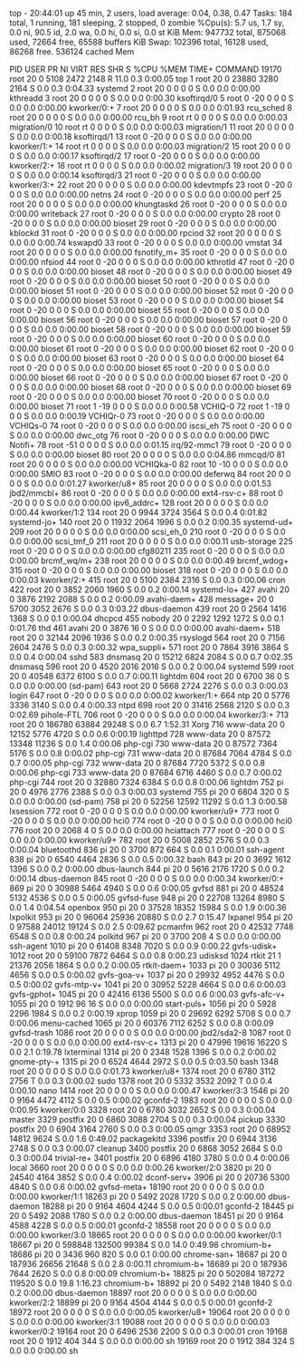 top - 20:44:01 up 45 min,  2 users,  load average: 0.04, 0.38, 0.47
Tasks: 184 total,   1 running, 181 sleeping,   2 stopped,   0 zombie
%Cpu(s):  5.7 us,  1.7 sy,  0.0 ni, 90.5 id,  2.0 wa,  0.0 hi,  0.0 si,  0.0 st
KiB Mem:    947732 total,   875068 used,    72664 free,    65588 buffers
KiB Swap:   102396 total,    16128 used,    86268 free.   536124 cached Mem

  PID USER      PR  NI    VIRT    RES    SHR S  %CPU %MEM     TIME+ COMMAND
19170 root      20   0    5108   2472   2148 R  11.0  0.3   0:00.05 top
    1 root      20   0   23880   3280   2164 S   0.0  0.3   0:04.33 systemd
    2 root      20   0       0      0      0 S   0.0  0.0   0:00.00 kthreadd
    3 root      20   0       0      0      0 S   0.0  0.0   0:00.30 ksoftirqd/0
    5 root       0 -20       0      0      0 S   0.0  0.0   0:00.00 kworker/0:+
    7 root      20   0       0      0      0 S   0.0  0.0   0:01.93 rcu_sched
    8 root      20   0       0      0      0 S   0.0  0.0   0:00.00 rcu_bh
    9 root      rt   0       0      0      0 S   0.0  0.0   0:00.03 migration/0
   10 root      rt   0       0      0      0 S   0.0  0.0   0:00.03 migration/1
   11 root      20   0       0      0      0 S   0.0  0.0   0:00.18 ksoftirqd/1
   13 root       0 -20       0      0      0 S   0.0  0.0   0:00.00 kworker/1:+
   14 root      rt   0       0      0      0 S   0.0  0.0   0:00.03 migration/2
   15 root      20   0       0      0      0 S   0.0  0.0   0:00.17 ksoftirqd/2
   17 root       0 -20       0      0      0 S   0.0  0.0   0:00.00 kworker/2:+
   18 root      rt   0       0      0      0 S   0.0  0.0   0:00.02 migration/3
   19 root      20   0       0      0      0 S   0.0  0.0   0:00.14 ksoftirqd/3
   21 root       0 -20       0      0      0 S   0.0  0.0   0:00.00 kworker/3:+
   22 root      20   0       0      0      0 S   0.0  0.0   0:00.00 kdevtmpfs
   23 root       0 -20       0      0      0 S   0.0  0.0   0:00.00 netns
   24 root       0 -20       0      0      0 S   0.0  0.0   0:00.00 perf
   25 root      20   0       0      0      0 S   0.0  0.0   0:00.00 khungtaskd
   26 root       0 -20       0      0      0 S   0.0  0.0   0:00.00 writeback
   27 root       0 -20       0      0      0 S   0.0  0.0   0:00.00 crypto
   28 root       0 -20       0      0      0 S   0.0  0.0   0:00.00 bioset
   29 root       0 -20       0      0      0 S   0.0  0.0   0:00.00 kblockd
   31 root       0 -20       0      0      0 S   0.0  0.0   0:00.00 rpciod
   32 root      20   0       0      0      0 S   0.0  0.0   0:00.74 kswapd0
   33 root       0 -20       0      0      0 S   0.0  0.0   0:00.00 vmstat
   34 root      20   0       0      0      0 S   0.0  0.0   0:00.00 fsnotify_m+
   35 root       0 -20       0      0      0 S   0.0  0.0   0:00.00 nfsiod
   44 root       0 -20       0      0      0 S   0.0  0.0   0:00.00 kthrotld
   47 root       0 -20       0      0      0 S   0.0  0.0   0:00.00 bioset
   48 root       0 -20       0      0      0 S   0.0  0.0   0:00.00 bioset
   49 root       0 -20       0      0      0 S   0.0  0.0   0:00.00 bioset
   50 root       0 -20       0      0      0 S   0.0  0.0   0:00.00 bioset
   51 root       0 -20       0      0      0 S   0.0  0.0   0:00.00 bioset
   52 root       0 -20       0      0      0 S   0.0  0.0   0:00.00 bioset
   53 root       0 -20       0      0      0 S   0.0  0.0   0:00.00 bioset
   54 root       0 -20       0      0      0 S   0.0  0.0   0:00.00 bioset
   55 root       0 -20       0      0      0 S   0.0  0.0   0:00.00 bioset
   56 root       0 -20       0      0      0 S   0.0  0.0   0:00.00 bioset
   57 root       0 -20       0      0      0 S   0.0  0.0   0:00.00 bioset
   58 root       0 -20       0      0      0 S   0.0  0.0   0:00.00 bioset
   59 root       0 -20       0      0      0 S   0.0  0.0   0:00.00 bioset
   60 root       0 -20       0      0      0 S   0.0  0.0   0:00.00 bioset
   61 root       0 -20       0      0      0 S   0.0  0.0   0:00.00 bioset
   62 root       0 -20       0      0      0 S   0.0  0.0   0:00.00 bioset
   63 root       0 -20       0      0      0 S   0.0  0.0   0:00.00 bioset
   64 root       0 -20       0      0      0 S   0.0  0.0   0:00.00 bioset
   65 root       0 -20       0      0      0 S   0.0  0.0   0:00.00 bioset
   66 root       0 -20       0      0      0 S   0.0  0.0   0:00.00 bioset
   67 root       0 -20       0      0      0 S   0.0  0.0   0:00.00 bioset
   68 root       0 -20       0      0      0 S   0.0  0.0   0:00.00 bioset
   69 root       0 -20       0      0      0 S   0.0  0.0   0:00.00 bioset
   70 root       0 -20       0      0      0 S   0.0  0.0   0:00.00 bioset
   71 root       1 -19       0      0      0 S   0.0  0.0   0:00.58 VCHIQ-0
   72 root       1 -19       0      0      0 S   0.0  0.0   0:00.19 VCHIQr-0
   73 root       0 -20       0      0      0 S   0.0  0.0   0:00.00 VCHIQs-0
   74 root       0 -20       0      0      0 S   0.0  0.0   0:00.00 iscsi_eh
   75 root       0 -20       0      0      0 S   0.0  0.0   0:00.00 dwc_otg
   76 root       0 -20       0      0      0 S   0.0  0.0   0:00.00 DWC Notifi+
   78 root     -51   0       0      0      0 S   0.0  0.0   0:01.15 irq/92-mmc1
   79 root       0 -20       0      0      0 S   0.0  0.0   0:00.00 bioset
   80 root      20   0       0      0      0 S   0.0  0.0   0:04.86 mmcqd/0
   81 root      20   0       0      0      0 S   0.0  0.0   0:00.00 VCHIQka-0
   82 root      10 -10       0      0      0 S   0.0  0.0   0:00.00 SMIO
   83 root       0 -20       0      0      0 S   0.0  0.0   0:00.00 deferwq
   84 root      20   0       0      0      0 S   0.0  0.0   0:01.27 kworker/u8+
   85 root      20   0       0      0      0 S   0.0  0.0   0:01.53 jbd2/mmcbl+
   86 root       0 -20       0      0      0 S   0.0  0.0   0:00.00 ext4-rsv-c+
   88 root       0 -20       0      0      0 S   0.0  0.0   0:00.00 ipv6_addrc+
  128 root      20   0       0      0      0 S   0.0  0.0   0:00.44 kworker/1:2
  134 root      20   0    9944   3724   3564 S   0.0  0.4   0:01.82 systemd-jo+
  140 root      20   0   11932   2064   1996 S   0.0  0.2   0:00.35 systemd-ud+
  209 root      20   0       0      0      0 S   0.0  0.0   0:00.00 scsi_eh_0
  210 root       0 -20       0      0      0 S   0.0  0.0   0:00.00 scsi_tmf_0
  211 root      20   0       0      0      0 S   0.0  0.0   0:00.11 usb-storage
  225 root       0 -20       0      0      0 S   0.0  0.0   0:00.00 cfg80211
  235 root       0 -20       0      0      0 S   0.0  0.0   0:00.00 brcmf_wq/m+
  238 root      20   0       0      0      0 S   0.0  0.0   0:00.49 brcmf_wdog+
  315 root       0 -20       0      0      0 S   0.0  0.0   0:00.00 bioset
  318 root       0 -20       0      0      0 S   0.0  0.0   0:00.03 kworker/2:+
  415 root      20   0    5100   2384   2316 S   0.0  0.3   0:00.06 cron
  422 root      20   0    3852   2060   1960 S   0.0  0.2   0:00.14 systemd-lo+
  427 avahi     20   0    3876   2192   2088 S   0.0  0.2   0:00.09 avahi-daem+
  428 message+  20   0    5700   3052   2676 S   0.0  0.3   0:03.22 dbus-daemon
  439 root      20   0    2564   1416   1368 S   0.0  0.1   0:00.04 dhcpcd
  455 nobody    20   0    2292   1292   1272 S   0.0  0.1   0:01.76 thd
  461 avahi     20   0    3876     16      0 S   0.0  0.0   0:00.00 avahi-daem+
  518 root      20   0   32144   2096   1936 S   0.0  0.2   0:00.35 rsyslogd
  564 root      20   0    7156   2604   2476 S   0.0  0.3   0:00.32 wpa_suppli+
  571 root      20   0    7864   3916   3864 S   0.0  0.4   0:00.04 sshd
  583 dnsmasq   20   0   15212   6824   2084 S   0.0  0.7   0:02.35 dnsmasq
  596 root      20   0    4520   2016   2016 S   0.0  0.2   0:00.04 systemd
  599 root      20   0   40548   6372   6100 S   0.0  0.7   0:00.11 lightdm
  604 root      20   0    6700     36      0 S   0.0  0.0   0:00.00 (sd-pam)
  643 root      20   0    5668   2724   2276 S   0.0  0.3   0:00.03 login
  647 root       0 -20       0      0      0 S   0.0  0.0   0:00.02 kworker/1:+
  664 ntp       20   0    5776   3336   3140 S   0.0  0.4   0:00.33 ntpd
  698 root      20   0   31416   2568   2120 S   0.0  0.3   0:02.69 pihole-FTL
  706 root       0 -20       0      0      0 S   0.0  0.0   0:00.04 kworker/3:+
  713 root      20   0  186780  63884  29248 S   0.0  6.7   1:52.31 Xorg
  716 www-data  20   0   12152   5776   4720 S   0.0  0.6   0:00.19 lighttpd
  728 www-data  20   0   87572  13348  11236 S   0.0  1.4   0:00.06 php-cgi
  730 www-data  20   0   87572   7364   5176 S   0.0  0.8   0:00.02 php-cgi
  731 www-data  20   0   87684   7064   4784 S   0.0  0.7   0:00.05 php-cgi
  732 www-data  20   0   87684   7720   5372 S   0.0  0.8   0:00.06 php-cgi
  733 www-data  20   0   87684   6716   4460 S   0.0  0.7   0:00.02 php-cgi
  744 root      20   0   32880   7324   6384 S   0.0  0.8   0:00.06 lightdm
  752 pi        20   0    4976   2776   2388 S   0.0  0.3   0:00.03 systemd
  755 pi        20   0    6804    320      0 S   0.0  0.0   0:00.00 (sd-pam)
  758 pi        20   0   52256  12592  11292 S   0.0  1.3   0:00.58 lxsession
  772 root       0 -20       0      0      0 S   0.0  0.0   0:00.00 kworker/u9+
  773 root       0 -20       0      0      0 S   0.0  0.0   0:00.00 hci0
  774 root       0 -20       0      0      0 S   0.0  0.0   0:00.00 hci0
  776 root      20   0    2068      4      0 S   0.0  0.0   0:00.00 hciattach
  777 root       0 -20       0      0      0 S   0.0  0.0   0:00.00 kworker/u9+
  782 root      20   0    5008   2852   2576 S   0.0  0.3   0:00.04 bluetoothd
  836 pi        20   0    3700    872    664 S   0.0  0.1   0:00.01 ssh-agent
  838 pi        20   0    6540   4464   2836 S   0.0  0.5   0:00.32 bash
  843 pi        20   0    3692   1612   1396 S   0.0  0.2   0:00.00 dbus-launch
  844 pi        20   0    5616   2176   1720 S   0.0  0.2   0:00.14 dbus-daemon
  845 root       0 -20       0      0      0 S   0.0  0.0   0:00.34 kworker/0:+
  869 pi        20   0   30988   5464   4940 S   0.0  0.6   0:00.05 gvfsd
  881 pi        20   0   48524   5132   4536 S   0.0  0.5   0:00.05 gvfsd-fuse
  948 pi        20   0   22708  13264   8980 S   0.0  1.4   0:04.54 openbox
  950 pi        20   0   37528  18352  15984 S   0.0  1.9   0:00.36 lxpolkit
  953 pi        20   0   96064  25936  20880 S   0.0  2.7   0:15.47 lxpanel
  954 pi        20   0   97588  24012  19124 S   0.0  2.5   0:09.62 pcmanfm
  962 root      20   0   42532   7748   6548 S   0.0  0.8   0:00.24 polkitd
  967 pi        20   0    3700    208      4 S   0.0  0.0   0:00.00 ssh-agent
 1010 pi        20   0   61408   8348   7020 S   0.0  0.9   0:00.22 gvfs-udisk+
 1012 root      20   0   59100   7872   6464 S   0.0  0.8   0:00.23 udisksd
 1024 rtkit     21   1   21376   2056   1864 S   0.0  0.2   0:00.05 rtkit-daem+
 1033 pi        20   0   30036   5112   4656 S   0.0  0.5   0:00.02 gvfs-goa-v+
 1037 pi        20   0   29932   4952   4476 S   0.0  0.5   0:00.02 gvfs-mtp-v+
 1041 pi        20   0   30952   5228   4664 S   0.0  0.6   0:00.03 gvfs-gphot+
 1045 pi        20   0   42416   6136   5500 S   0.0  0.6   0:00.03 gvfs-afc-v+
 1055 pi        20   0    1912     96     16 S   0.0  0.0   0:00.00 start-puls+
 1056 pi        20   0    5928   2296   1984 S   0.0  0.2   0:00.19 xprop
 1059 pi        20   0   29692   6292   5708 S   0.0  0.7   0:00.06 menu-cached
 1065 pi        20   0   60376   7112   6252 S   0.0  0.8   0:00.09 gvfsd-trash
 1086 root      20   0       0      0      0 S   0.0  0.0   0:00.00 jbd2/sda2-8
 1087 root       0 -20       0      0      0 S   0.0  0.0   0:00.00 ext4-rsv-c+
 1313 pi        20   0   47996  19616  16220 S   0.0  2.1   0:19.78 lxterminal
 1314 pi        20   0    2348   1528   1396 S   0.0  0.2   0:00.02 gnome-pty-+
 1315 pi        20   0    6524   4644   2972 S   0.0  0.5   0:03.50 bash
 1348 root      20   0       0      0      0 S   0.0  0.0   0:01.73 kworker/u8+
 1374 root      20   0    6780   3112   2756 T   0.0  0.3   0:00.02 sudo
 1378 root      20   0    5332   3532   2092 T   0.0  0.4   0:00.10 nano
 1414 root      20   0       0      0      0 S   0.0  0.0   0:00.47 kworker/3:3
 1546 pi        20   0    9164   4472   4112 S   0.0  0.5   0:00.02 gconfd-2
 1983 root      20   0       0      0      0 S   0.0  0.0   0:00.95 kworker/0:0
 3328 root      20   0    6780   3032   2652 S   0.0  0.3   0:00.04 master
 3329 postfix   20   0    6860   3088   2704 S   0.0  0.3   0:00.04 pickup
 3330 postfix   20   0    6904   3164   2760 S   0.0  0.3   0:00.05 qmgr
 3353 root      20   0   68952  14812   9624 S   0.0  1.6   0:49.02 packagekitd
 3396 postfix   20   0    6944   3136   2748 S   0.0  0.3   0:00.07 cleanup
 3400 postfix   20   0    6868   3052   2684 S   0.0  0.3   0:00.04 trivial-re+
 3401 postfix   20   0    6896   4180   3780 S   0.0  0.4   0:00.06 local
 3660 root      20   0       0      0      0 S   0.0  0.0   0:00.26 kworker/2:0
 3820 pi        20   0   24540   4164   3852 S   0.0  0.4   0:00.02 dconf-serv+
 3906 pi        20   0   20736   5300   4840 S   0.0  0.6   0:00.02 gvfsd-meta+
18190 root      20   0       0      0      0 S   0.0  0.0   0:00.00 kworker/1:1
18263 pi        20   0    5492   2028   1720 S   0.0  0.2   0:00.00 dbus-daemon
18288 pi        20   0    9164   4604   4244 S   0.0  0.5   0:00.01 gconfd-2
18445 pi        20   0    5492   2088   1780 S   0.0  0.2   0:00.00 dbus-daemon
18451 pi        20   0    9164   4588   4228 S   0.0  0.5   0:00.01 gconfd-2
18558 root      20   0       0      0      0 S   0.0  0.0   0:00.00 kworker/3:0
18665 root      20   0       0      0      0 S   0.0  0.0   0:00.00 kworker/0:1
18667 pi        20   0  598848 132500  99384 S   0.0 14.0   0:49.98 chromium-b+
18686 pi        20   0    3436    960    820 S   0.0  0.1   0:00.00 chrome-san+
18687 pi        20   0  187936  26656  21648 S   0.0  2.8   0:00.11 chromium-b+
18689 pi        20   0  187936   7644   2620 S   0.0  0.8   0:00.09 chromium-b+
18825 pi        20   0  502084 187272 119520 S   0.0 19.8   1:16.23 chromium-b+
18892 pi        20   0    5492   2148   1840 S   0.0  0.2   0:00.00 dbus-daemon
18897 root      20   0       0      0      0 S   0.0  0.0   0:00.00 kworker/2:2
18899 pi        20   0    9164   4504   4144 S   0.0  0.5   0:00.01 gconfd-2
18972 root      20   0       0      0      0 S   0.0  0.0   0:00.05 kworker/u8+
19064 root      20   0       0      0      0 S   0.0  0.0   0:00.00 kworker/3:1
19088 root      20   0       0      0      0 S   0.0  0.0   0:00.03 kworker/0:2
19164 root      20   0    6496   2536   2200 S   0.0  0.3   0:00.01 cron
19168 root      20   0    1912    404    344 S   0.0  0.0   0:00.00 sh
19169 root      20   0    1912    384    324 S   0.0  0.0   0:00.00 sh
